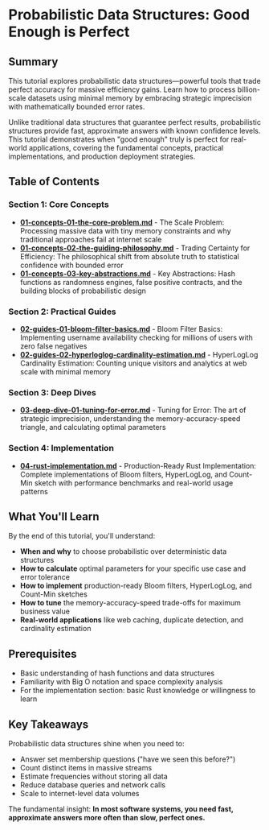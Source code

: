 # Probabilistic Data Structures: Good Enough is Perfect

## Summary

This tutorial explores probabilistic data structures—powerful tools that trade perfect accuracy for massive efficiency gains. Learn how to process billion-scale datasets using minimal memory by embracing strategic imprecision with mathematically bounded error rates.

Unlike traditional data structures that guarantee perfect results, probabilistic structures provide fast, approximate answers with known confidence levels. This tutorial demonstrates when "good enough" truly is perfect for real-world applications, covering the fundamental concepts, practical implementations, and production deployment strategies.

## Table of Contents

### Section 1: Core Concepts
- **[01-concepts-01-the-core-problem.md](01-concepts-01-the-core-problem.md)** - The Scale Problem: Processing massive data with tiny memory constraints and why traditional approaches fail at internet scale
- **[01-concepts-02-the-guiding-philosophy.md](01-concepts-02-the-guiding-philosophy.md)** - Trading Certainty for Efficiency: The philosophical shift from absolute truth to statistical confidence with bounded error
- **[01-concepts-03-key-abstractions.md](01-concepts-03-key-abstractions.md)** - Key Abstractions: Hash functions as randomness engines, false positive contracts, and the building blocks of probabilistic design

### Section 2: Practical Guides  
- **[02-guides-01-bloom-filter-basics.md](02-guides-01-bloom-filter-basics.md)** - Bloom Filter Basics: Implementing username availability checking for millions of users with zero false negatives
- **[02-guides-02-hyperloglog-cardinality-estimation.md](02-guides-02-hyperloglog-cardinality-estimation.md)** - HyperLogLog Cardinality Estimation: Counting unique visitors and analytics at web scale with minimal memory

### Section 3: Deep Dives
- **[03-deep-dive-01-tuning-for-error.md](03-deep-dive-01-tuning-for-error.md)** - Tuning for Error: The art of strategic imprecision, understanding the memory-accuracy-speed triangle, and calculating optimal parameters

### Section 4: Implementation
- **[04-rust-implementation.md](04-rust-implementation.md)** - Production-Ready Rust Implementation: Complete implementations of Bloom filters, HyperLogLog, and Count-Min sketch with performance benchmarks and real-world usage patterns

## What You'll Learn

By the end of this tutorial, you'll understand:

- **When and why** to choose probabilistic over deterministic data structures
- **How to calculate** optimal parameters for your specific use case and error tolerance
- **How to implement** production-ready Bloom filters, HyperLogLog, and Count-Min sketches
- **How to tune** the memory-accuracy-speed trade-offs for maximum business value
- **Real-world applications** like web caching, duplicate detection, and cardinality estimation

## Prerequisites

- Basic understanding of hash functions and data structures
- Familiarity with Big O notation and space complexity analysis
- For the implementation section: basic Rust knowledge or willingness to learn

## Key Takeaways

Probabilistic data structures shine when you need to:
- Answer set membership questions ("have we seen this before?")
- Count distinct items in massive streams
- Estimate frequencies without storing all data
- Reduce database queries and network calls
- Scale to internet-level data volumes

The fundamental insight: **In most software systems, you need fast, approximate answers more often than slow, perfect ones.**